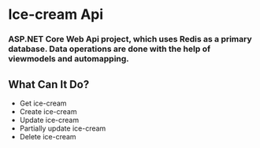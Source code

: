 # Ice-cream Api

### ASP.NET Core Web Api project, which uses Redis as a primary database. Data operations are done with the help of viewmodels and automapping.

## What Can It Do?
* Get ice-cream
* Create ice-cream
* Update ice-cream
* Partially update ice-cream
* Delete ice-cream
